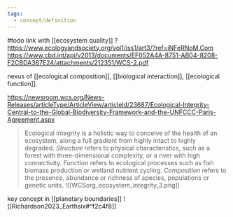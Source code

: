 ```yaml
---
tags:
  - concept/definition
---
```

#todo link with [[ecosystem quality]] ?
https://www.ecologyandsociety.org/vol1/iss1/art3/?ref=iNFeRNoM.Com
https://www.cbd.int/api/v2013/documents/EF052A4A-8751-AB04-8208-F2CBDA387E24/attachments/212351/WCS-2.pdf

nexus of [[ecological composition]], [[biological interaction]], [[ecological function]].

https://newsroom.wcs.org/News-Releases/articleType/ArticleView/articleId/23687/Ecological-Integrity-Central-to-the-Global-Biodiversity-Framework-and-the-UNFCCC-Paris-Agreement.aspx
>Ecological integrity is a holistic way to conceive of the health of an ecosystem, along a full gradient from highly intact to highly degraded. _Structure_ refers to physical characteristics, such as a forest with three-dimensional complexity, or a river with high connectivity. _Function_ refers to ecological processes such as fish biomass production or wetland nutrient cycling. _Composition_ refers to the presence, abundance or richness of species, populations or genetic units.
![[WCSorg_ecosystem_integrity_3.png]]

key concept in [[planetary boundaries]]
![[Richardson2023_Earthsix#^f2c4f8]]